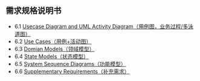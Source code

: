 ## 需求规格说明书
* 6.1 [Usecase Diagram and UML Activity Diagram（用例图，业务过程/多泳道图）](doc/Documents/UsecaseDiagram和泳道图.md)
* 6.2 [Use Cases（用例+活动图）](doc/Documents/UseCases用例+活动图.md)
* 6.3 [Domian Models（领域模型）](doc/Documents/domian.md)
* 6.4 [State Models（状态模型）](doc/Documents/StateModels.md)
* 6.5 [System Sequence Diagrams（功能模型）](doc/Documents/SystemSequenceDiagrams.md)
* 6.6 [Supplementary Requirements（补充需求）](/doc/Documents/SupplementaryRequirements.md)
